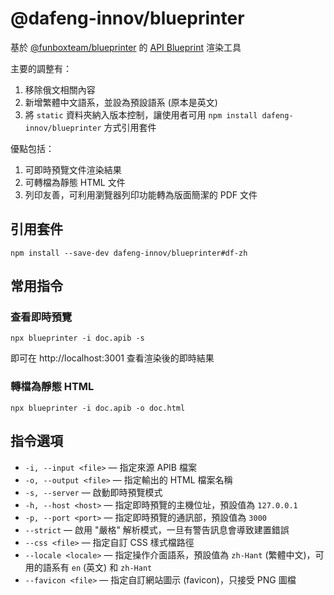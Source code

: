 # @dafeng-innov/blueprinter
基於 [@funboxteam/blueprinter](https://github.com/funbox/blueprinter) 的 [API Blueprint](https://apiblueprint.org/) 渲染工具

主要的調整有：
1. 移除俄文相關內容
2. 新增繁體中文語系，並設為預設語系 (原本是英文)
3. 將 `static` 資料夾納入版本控制，讓使用者可用 `npm install dafeng-innov/blueprinter` 方式引用套件

優點包括：
1. 可即時預覽文件渲染結果
2. 可轉檔為靜態 HTML 文件
3. 列印友善，可利用瀏覽器列印功能轉為版面簡潔的 PDF 文件

## 引用套件
```shell
npm install --save-dev dafeng-innov/blueprinter#df-zh
```

## 常用指令
### 查看即時預覽
```shell
npx blueprinter -i doc.apib -s
```
即可在 http://localhost:3001 查看渲染後的即時結果

### 轉檔為靜態 HTML
```shell
npx blueprinter -i doc.apib -o doc.html
```

## 指令選項
- `-i, --input <file>` — 指定來源 APIB 檔案
- `-o, --output <file>` — 指定輸出的 HTML 檔案名稱
- `-s, --server` — 啟動即時預覽模式
- `-h, --host <host>` — 指定即時預覽的主機位址，預設值為 `127.0.0.1`
- `-p, --port <port>` — 指定即時預覽的通訊部，預設值為 `3000`
- `--strict` — 啟用 "嚴格" 解析模式，一旦有警告訊息會導致建置錯誤
- `--css <file>` — 指定自訂 CSS 樣式檔路徑
- `--locale <locale>` — 指定操作介面語系，預設值為 `zh-Hant` (繁體中文)，可用的語系有 `en` (英文) 和 `zh-Hant`
- `--favicon <file>` — 指定自訂網站圖示 (favicon)，只接受 PNG 圖檔
